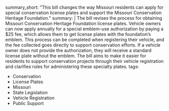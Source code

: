 summary_short: "This bill changes the way Missouri residents can apply for special conservation license plates and support the Missouri Conservation Heritage Foundation."
summary: |
  The bill revises the process for obtaining Missouri Conservation Heritage Foundation license plates. Vehicle owners can now apply annually for a special emblem-use authorization by paying a $25 fee, which allows them to get license plates with the foundation’s emblem. This process can be completed when registering their vehicle, and the fee collected goes directly to support conservation efforts. If a vehicle owner does not provide the authorization, they will receive a standard license plate without the emblem. The bill aims to make it easier for residents to support conservation projects through their vehicle registration and clarifies rules for administering these specialty plates.
tags:
  - Conservation
  - License Plates
  - Missouri
  - State Legislation
  - Vehicle Registration
  - Public Support
